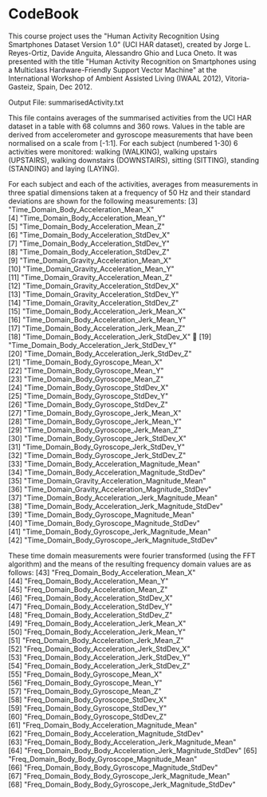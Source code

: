 # CodeBook
This course project uses the "Human Activity Recognition Using Smartphones Dataset Version 1.0" (UCI HAR dataset), created by Jorge L. Reyes-Ortiz, Davide Anguita, Alessandro Ghio and Luca Oneto. It was presented with the title "Human Activity Recognition on Smartphones using a Multiclass Hardware-Friendly Support Vector Machine" at the International Workshop of Ambient Assisted Living (IWAAL 2012), Vitoria-Gasteiz, Spain, Dec 2012. 

Output File:
summarisedActivity.txt

This file contains averages of the summarised activities from the UCI HAR dataset in a table with 68 columns and 360 rows. Values in the table are derived from accelerometer and gyroscope measurements that have been normalised on a scale from [-1:1]. For each subject (numbered 1-30) 6 activities were monitored: walking (WALKING), walking upstairs (UPSTAIRS), walking downstairs (DOWNSTAIRS), sitting (SITTING), standing (STANDING) and laying (LAYING). 

For each subject and each of the activities, averages from measurements in three spatial dimensions taken at a frequency of 50 Hz and their standard deviations are shown for the following measurements:
 [3] "Time_Domain_Body_Acceleration_Mean_X"                    
 [4] "Time_Domain_Body_Acceleration_Mean_Y"                    
 [5] "Time_Domain_Body_Acceleration_Mean_Z"                    
 [6] "Time_Domain_Body_Acceleration_StdDev_X"                  
 [7] "Time_Domain_Body_Acceleration_StdDev_Y"                  
 [8] "Time_Domain_Body_Acceleration_StdDev_Z"                  
 [9] "Time_Domain_Gravity_Acceleration_Mean_X"                 
[10] "Time_Domain_Gravity_Acceleration_Mean_Y"                 
[11] "Time_Domain_Gravity_Acceleration_Mean_Z"                 
[12] "Time_Domain_Gravity_Acceleration_StdDev_X"               
[13] "Time_Domain_Gravity_Acceleration_StdDev_Y"               
[14] "Time_Domain_Gravity_Acceleration_StdDev_Z"               
[15] "Time_Domain_Body_Acceleration_Jerk_Mean_X"               
[16] "Time_Domain_Body_Acceleration_Jerk_Mean_Y"               
[17] "Time_Domain_Body_Acceleration_Jerk_Mean_Z"               
[18] "Time_Domain_Body_Acceleration_Jerk_StdDev_X"             
[19] "Time_Domain_Body_Acceleration_Jerk_StdDev_Y"             
[20] "Time_Domain_Body_Acceleration_Jerk_StdDev_Z"             
[21] "Time_Domain_Body_Gyroscope_Mean_X"                       
[22] "Time_Domain_Body_Gyroscope_Mean_Y"                       
[23] "Time_Domain_Body_Gyroscope_Mean_Z"                       
[24] "Time_Domain_Body_Gyroscope_StdDev_X"                     
[25] "Time_Domain_Body_Gyroscope_StdDev_Y"                     
[26] "Time_Domain_Body_Gyroscope_StdDev_Z"                     
[27] "Time_Domain_Body_Gyroscope_Jerk_Mean_X"                  
[28] "Time_Domain_Body_Gyroscope_Jerk_Mean_Y"                  
[29] "Time_Domain_Body_Gyroscope_Jerk_Mean_Z"                  
[30] "Time_Domain_Body_Gyroscope_Jerk_StdDev_X"                
[31] "Time_Domain_Body_Gyroscope_Jerk_StdDev_Y"                
[32] "Time_Domain_Body_Gyroscope_Jerk_StdDev_Z"                
[33] "Time_Domain_Body_Acceleration_Magnitude_Mean"            
[34] "Time_Domain_Body_Acceleration_Magnitude_StdDev"          
[35] "Time_Domain_Gravity_Acceleration_Magnitude_Mean"         
[36] "Time_Domain_Gravity_Acceleration_Magnitude_StdDev"       
[37] "Time_Domain_Body_Acceleration_Jerk_Magnitude_Mean"       
[38] "Time_Domain_Body_Acceleration_Jerk_Magnitude_StdDev"     
[39] "Time_Domain_Body_Gyroscope_Magnitude_Mean"               
[40] "Time_Domain_Body_Gyroscope_Magnitude_StdDev"             
[41] "Time_Domain_Body_Gyroscope_Jerk_Magnitude_Mean"          
[42] "Time_Domain_Body_Gyroscope_Jerk_Magnitude_StdDev"        

These time domain measurements were fourier transformed (using the FFT algorithm) and the means of the resulting frequency domain values are as follows:
[43] "Freq_Domain_Body_Acceleration_Mean_X"                    
[44] "Freq_Domain_Body_Acceleration_Mean_Y"                    
[45] "Freq_Domain_Body_Acceleration_Mean_Z"                    
[46] "Freq_Domain_Body_Acceleration_StdDev_X"                  
[47] "Freq_Domain_Body_Acceleration_StdDev_Y"                  
[48] "Freq_Domain_Body_Acceleration_StdDev_Z"                  
[49] "Freq_Domain_Body_Acceleration_Jerk_Mean_X"               
[50] "Freq_Domain_Body_Acceleration_Jerk_Mean_Y"               
[51] "Freq_Domain_Body_Acceleration_Jerk_Mean_Z"               
[52] "Freq_Domain_Body_Acceleration_Jerk_StdDev_X"             
[53] "Freq_Domain_Body_Acceleration_Jerk_StdDev_Y"             
[54] "Freq_Domain_Body_Acceleration_Jerk_StdDev_Z"             
[55] "Freq_Domain_Body_Gyroscope_Mean_X"                       
[56] "Freq_Domain_Body_Gyroscope_Mean_Y"                       
[57] "Freq_Domain_Body_Gyroscope_Mean_Z"                       
[58] "Freq_Domain_Body_Gyroscope_StdDev_X"                     
[59] "Freq_Domain_Body_Gyroscope_StdDev_Y"                     
[60] "Freq_Domain_Body_Gyroscope_StdDev_Z"                     
[61] "Freq_Domain_Body_Acceleration_Magnitude_Mean"            
[62] "Freq_Domain_Body_Acceleration_Magnitude_StdDev"          
[63] "Freq_Domain_Body_Body_Acceleration_Jerk_Magnitude_Mean"  
[64] "Freq_Domain_Body_Body_Acceleration_Jerk_Magnitude_StdDev"
[65] "Freq_Domain_Body_Body_Gyroscope_Magnitude_Mean"          
[66] "Freq_Domain_Body_Body_Gyroscope_Magnitude_StdDev"        
[67] "Freq_Domain_Body_Body_Gyroscope_Jerk_Magnitude_Mean"     
[68] "Freq_Domain_Body_Body_Gyroscope_Jerk_Magnitude_StdDev"   

